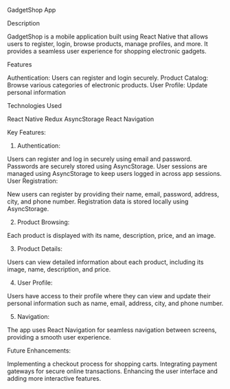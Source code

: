 GadgetShop App

Description

GadgetShop is a mobile application built using React Native that allows users to register, login, browse products, manage profiles, and more. It provides a seamless user experience for shopping electronic gadgets.

Features

Authentication: Users can register and login securely.
Product Catalog: Browse various categories of electronic products.
User Profile: Update personal information

Technologies Used

React Native
Redux
AsyncStorage
React Navigation

Key Features:

1. Authentication:

Users can register and log in securely using email and password. Passwords are securely stored using AsyncStorage.
User sessions are managed using AsyncStorage to keep users logged in across app sessions.
User Registration:

New users can register by providing their name, email, password, address, city, and phone number. Registration data is stored locally using AsyncStorage.

2. Product Browsing:

Each product is displayed with its name, description, price, and an image.

3. Product Details:

Users can view detailed information about each product, including its image, name, description, and price.

4. User Profile:

Users have access to their profile where they can view and update their personal information such as name, email, address, city, and phone number.

5. Navigation:

The app uses React Navigation for seamless navigation between screens, providing a smooth user experience.

Future Enhancements:

Implementing a checkout process for shopping carts.
Integrating payment gateways for secure online transactions.
Enhancing the user interface and adding more interactive features.
